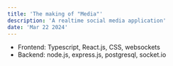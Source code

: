 ```yaml
---
title: 'The making of "Media"'
description: 'A realtime social media application'
date: 'Mar 22 2024'
---
```


- Frontend: Typescript, React.js, CSS, websockets
- Backend: node.js, express.js, postgresql, socket.io
